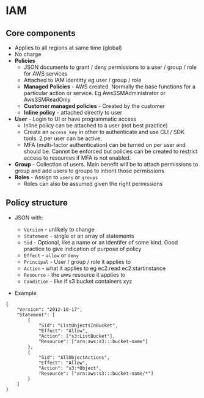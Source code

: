 # IAM

## Core components
* Applies to all regions at same time (global)
* No charge
* **Policies**
    * JSON documents to grant / deny permissions to a user / group / role for AWS services
    * Attached to IAM identitty eg user / group / role
    * **Managed Policies** - AWS created. Normally the base functions for a particular action or service. Eg AwsSSMAdministrator or AwsSSMReadOnly
    * **Customer managed policies** - Created by the customer
    * **Inline policy** - attached directly to user
* **User** - Login to UI or have programmatic access
    * Inline policy can be attached to a user (not best practice)
    * Create an `access_key` in other to authenticate and use CLI / SDK tools. 2 per user can be active.
    * MFA (multi-factor authentication) can be turned on per user and should be. Cannot be enforced but policies can be created to restrict access to resources if MFA is not enabled.
* **Group** - Collection of users. Main benefit will be to attach permissions to group and add users to groups to inherit those permissions
* **Roles** - Assign to `users` or `groups`
    * Roles can also be assumed given the right permissions

## Policy structure
* JSON with:
    * `Version` - unlikely to change
    * `Statement` - single or an array of statements
    * `Sid` - Optional, like a name or an identifer of some kind. Good practice to give indication of purpose of policy
    * `Effect` - `allow` or `deny`
    * `Principal` - User / group / role it applies to
    * `Action` - what it applies to eg ec2:read ec2:startinstance
    * `Resource` - the aws resource it applies to
    * `Condition` - like if s3 bucket containers xyz

* Example
```
{
    "Version": "2012-10-17",
    "Statement": [
        {
            "Sid": "ListObjectsInBucket",
            "Effect": "Allow",
            "Action": ["s3:ListBucket"],
            "Resource": ["arn:aws:s3:::bucket-name"]
        },
        {
            "Sid": "AllObjectActions",
            "Effect": "Allow",
            "Action": "s3:*Object",
            "Resource": ["arn:aws:s3:::bucket-name/*"]
        }
    ]
}
```
